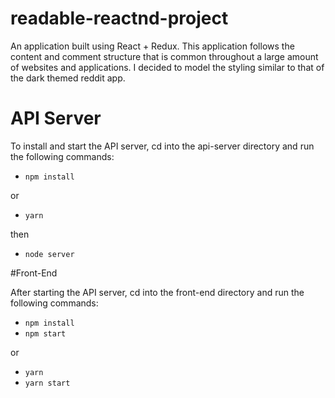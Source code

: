 # readable-reactnd-project

An application built using React + Redux. This application follows the content and comment structure that is common throughout a large amount of websites and applications. I decided to model the styling similar to that of the dark themed reddit app.


# API Server

To install and start the API server, cd into the api-server directory and run the following commands:

* `npm install`

or

* `yarn`

then

* `node server`

#Front-End

After starting the API server, cd into the front-end directory and run the following commands:

* `npm install`
* `npm start`

or

* `yarn`
* `yarn start`
